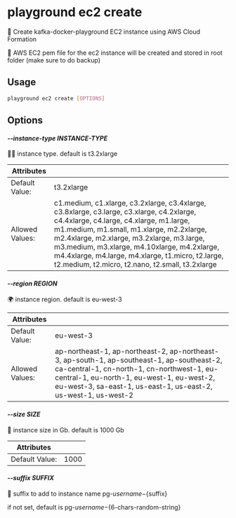 # playground ec2 create

👷 Create kafka-docker-playground EC2 instance using AWS Cloud Formation  
  
🔐 AWS EC2 pem file for the ec2 instance will be created and stored in root folder (make sure to do backup)

## Usage

```bash
playground ec2 create [OPTIONS]
```

## Options

#### *--instance-type INSTANCE-TYPE*

🧑‍💻 instance type. default is t3.2xlarge

| Attributes      | &nbsp;
|-----------------|-------------
| Default Value:  | t3.2xlarge
| Allowed Values: | c1.medium, c1.xlarge, c3.2xlarge, c3.4xlarge, c3.8xlarge, c3.large, c3.xlarge, c4.2xlarge, c4.4xlarge, c4.large, c4.xlarge, m1.large, m1.medium, m1.small, m1.xlarge, m2.2xlarge, m2.4xlarge, m2.xlarge, m3.2xlarge, m3.large, m3.medium, m3.xlarge, m4.10xlarge, m4.2xlarge, m4.4xlarge, m4.large, m4.xlarge, t1.micro, t2.large, t2.medium, t2.micro, t2.nano, t2.small, t3.2xlarge

#### *--region REGION*

🌍 instance region. default is eu-west-3

| Attributes      | &nbsp;
|-----------------|-------------
| Default Value:  | eu-west-3
| Allowed Values: | ap-northeast-1, ap-northeast-2, ap-northeast-3, ap-south-1, ap-southeast-1, ap-southeast-2, ca-central-1, cn-north-1, cn-northwest-1, eu-central-1, eu-north-1, eu-west-1, eu-west-2, eu-west-3, sa-east-1, us-east-1, us-east-2, us-west-1, us-west-2

#### *--size SIZE*

💾 instance size in Gb. default is 1000 Gb

| Attributes      | &nbsp;
|-----------------|-------------
| Default Value:  | 1000

#### *--suffix SUFFIX*

📮 suffix to add to instance name pg-${username}-${suffix}   
  
if not set, default is pg-${username}-${6-chars-random-string}


